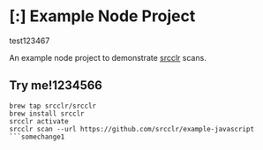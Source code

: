 # [:] Example Node Project
test123467

An example node project to demonstrate [srcclr](https://www.srcclr.com) scans.

## Try me!1234566

```
brew tap srcclr/srcclr
brew install srcclr
srcclr activate
srcclr scan --url https://github.com/srcclr/example-javascript
```somechange1
